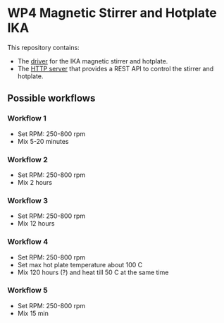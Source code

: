 # WP4 Magnetic Stirrer and Hotplate IKA

This repository contains:

- The [driver](./stirrer_heater_driver/) for the IKA magnetic stirrer and hotplate.
- The [HTTP server](./stirrer_heater_http/) that provides a REST API to control the stirrer and hotplate.

## Possible workflows

### Workflow 1

- Set RPM: 250-800 rpm
- Mix 5-20 minutes

### Workflow 2

- Set RPM: 250-800 rpm
- Mix 2 hours

### Workflow 3

- Set RPM: 250-800 rpm
- Mix 12 hours

### Workflow 4

- Set RPM: 250-800 rpm
- Set max hot plate temperature about 100 C
- Mix 120 hours (?) and heat till 50 C at the same time

### Workflow 5

- Set RPM: 250-800 rpm
- Mix 15 min
